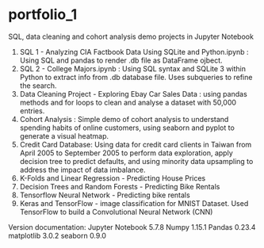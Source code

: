 # portfolio_1
SQL, data cleaning and cohort analysis demo projects in Jupyter Notebook

1. SQL 1 - Analyzing CIA Factbook Data Using SQLite and Python.ipynb : Using SQL and pandas to render .db file as DataFrame ojbect.
2. SQL 2 - College Majors.ipynb : Using SQL syntax and SQLite 3 within Python to extract info from .db database file.  Uses subqueries to refine the search.
3. Data Cleaning Project - Exploring Ebay Car Sales Data : using pandas methods and for loops to clean and analyse a dataset with 50,000 entries.
4. Cohort Analysis : Simple demo of cohort analysis to understand spending habits of online customers, using seaborn and pyplot to generate a visual heatmap.
5. Credit Card Database: Using data for credit card clients in Taiwan from April 2005 to September 2005 to perform data exploration, apply decision tree to predict defaults, and using minority data upsampling to address the impact of data imbalance.
6. K-Folds and Linear Regression - Predicting House Prices
7. Decision Trees and Random Forests - Predicting Bike Rentals
8. Tensorflow Neural Network - Predicting bike rentals
9. Keras and TensorFlow - image classification for MNIST Dataset.  Used TensorFlow to build a Convolutional Neural Network (CNN)

Version documentation:
Jupyter Notebook 5.7.8
Numpy 1.15.1
Pandas 0.23.4
matplotlib 3.0.2
seaborn 0.9.0
